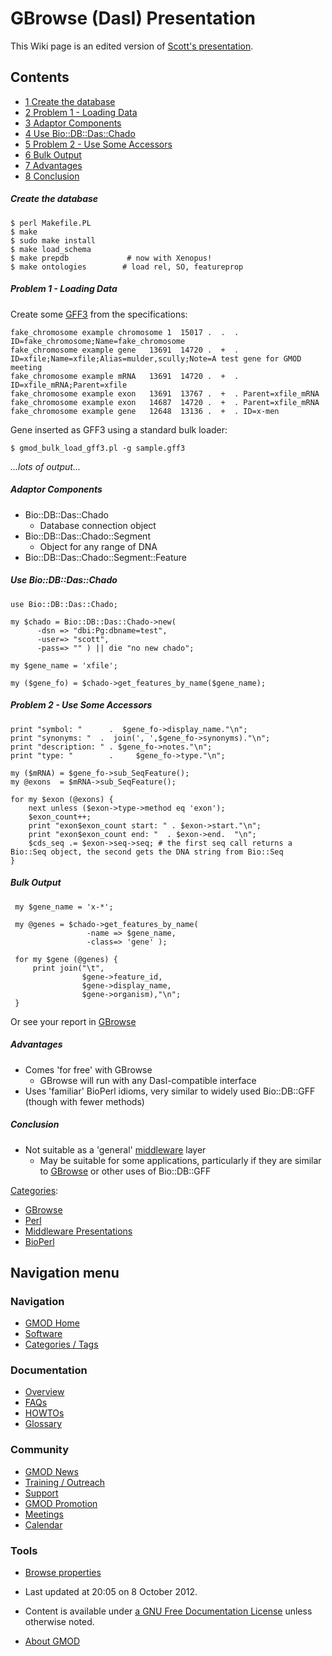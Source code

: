 



<span id="top"></span>




# <span dir="auto">GBrowse (DasI) Presentation</span>









This Wiki page is an edited version of
<a href="https://raw.githubusercontent.com/GMOD/gmod.github.io/main/mediawiki/images/d/d8/DasI_middleware.pdf" class="internal"
title="DasI middleware.pdf">Scott's presentation</a>.


## Contents



- [<span class="tocnumber">1</span> <span class="toctext">Create the
  database</span>](#Create_the_database)
- [<span class="tocnumber">2</span> <span class="toctext">Problem 1 -
  Loading Data</span>](#Problem_1_-_Loading_Data)
- [<span class="tocnumber">3</span> <span class="toctext">Adaptor
  Components</span>](#Adaptor_Components)
- [<span class="tocnumber">4</span> <span class="toctext">Use
  Bio::DB::Das::Chado</span>](#Use_Bio::DB::Das::Chado)
- [<span class="tocnumber">5</span> <span class="toctext">Problem 2 -
  Use Some Accessors</span>](#Problem_2_-_Use_Some_Accessors)
- [<span class="tocnumber">6</span> <span class="toctext">Bulk
  Output</span>](#Bulk_Output)
- [<span class="tocnumber">7</span>
  <span class="toctext">Advantages</span>](#Advantages)
- [<span class="tocnumber">8</span>
  <span class="toctext">Conclusion</span>](#Conclusion)



##### <span id="Create_the_database" class="mw-headline">Create the database</span>

    $ perl Makefile.PL
    $ make
    $ sudo make install
    $ make load_schema
    $ make prepdb             # now with Xenopus!
    $ make ontologies        # load rel, SO, featureprop

##### <span id="Problem_1_-_Loading_Data" class="mw-headline">Problem 1 - Loading Data</span>

Create some [GFF3](GFF3 "GFF3") from the specifications:

    fake_chromosome example chromosome 1  15017 .  .  . ID=fake_chromosome;Name=fake_chromosome
    fake_chromosome example gene   13691  14720 .  +  . ID=xfile;Name=xfile;Alias=mulder,scully;Note=A test gene for GMOD meeting
    fake_chromosome example mRNA   13691  14720 .  +  . ID=xfile_mRNA;Parent=xfile
    fake_chromosome example exon   13691  13767 .  +  . Parent=xfile_mRNA
    fake_chromosome example exon   14687  14720 .  +  . Parent=xfile_mRNA
    fake_chromosome example gene   12648  13136 .  +  . ID=x-men

Gene inserted as GFF3 using a standard bulk loader:

`$ gmod_bulk_load_gff3.pl -g sample.gff3`

*...lots of output...*

##### <span id="Adaptor_Components" class="mw-headline">Adaptor Components</span>

- Bio::DB::Das::Chado
  - Database connection object
- Bio::DB::Das::Chado::Segment
  - Object for any range of DNA
- Bio::DB::Das::Chado::Segment::Feature

##### <span id="Use_Bio::DB::Das::Chado" class="mw-headline">Use Bio::DB::Das::Chado</span>


``` de1
use Bio::DB::Das::Chado;
 
my $chado = Bio::DB::Das::Chado->new(
      -dsn => "dbi:Pg:dbname=test",
      -user=> "scott",
      -pass=> "" ) || die "no new chado";
 
my $gene_name = 'xfile';
 
my ($gene_fo) = $chado->get_features_by_name($gene_name);
```


##### <span id="Problem_2_-_Use_Some_Accessors" class="mw-headline">Problem 2 - Use Some Accessors</span>


``` de1
print "symbol: "      .  $gene_fo->display_name."\n";
print "synonyms: "  .  join(', ',$gene_fo->synonyms)."\n";
print "description: " . $gene_fo->notes."\n";
print "type: "        .     $gene_fo->type."\n";
 
my ($mRNA) = $gene_fo->sub_SeqFeature();
my @exons  = $mRNA->sub_SeqFeature();
 
for my $exon (@exons) {
    next unless ($exon->type->method eq 'exon');
    $exon_count++;
    print "exon$exon_count start: " . $exon->start."\n";
    print "exon$exon_count end: "  . $exon->end.  "\n";
    $cds_seq .= $exon->seq->seq; # the first seq call returns a Bio::Seq object, the second gets the DNA string from Bio::Seq
}
```


##### <span id="Bulk_Output" class="mw-headline">Bulk Output</span>


``` de1
 my $gene_name = 'x-*';
 
 my @genes = $chado->get_features_by_name(
                 -name => $gene_name,
                 -class=> 'gene' );
 
 for my $gene (@genes) {
     print join("\t",
                $gene->feature_id,
                $gene->display_name,
                $gene->organism),"\n";
 }
```


Or see your report in [GBrowse](GBrowse.1 "GBrowse")

##### <span id="Advantages" class="mw-headline">Advantages</span>

- Comes 'for free' with GBrowse
  - GBrowse will run with any DasI-compatible interface
- Uses 'familiar' BioPerl idioms, very similar to widely used
  Bio::DB::GFF (though with fewer methods)

  

##### <span id="Conclusion" class="mw-headline">Conclusion</span>

- Not suitable as a 'general'
  [middleware](Glossary#Middleware "Glossary") layer
  - May be suitable for some applications, particularly if they are
    similar to [GBrowse](GBrowse.1 "GBrowse") or other uses of
    Bio::DB::GFF




[Categories](Special%3ACategories "Special%3ACategories"):

- [GBrowse](Category%3AGBrowse "Category%3AGBrowse")
- [Perl](Category%3APerl "Category%3APerl")
- [Middleware
  Presentations](Category%3AMiddleware_Presentations "Category%3AMiddleware Presentations")
- [BioPerl](Category%3ABioPerl "Category%3ABioPerl")






## Navigation menu






### 





### Navigation



- <span id="n-GMOD-Home">[GMOD Home](Main_Page)</span>
- <span id="n-Software">[Software](GMOD_Components)</span>
- <span id="n-Categories-.2F-Tags">[Categories /
  Tags](Categories)</span>




### Documentation



- <span id="n-Overview">[Overview](Overview)</span>
- <span id="n-FAQs">[FAQs](Category%3AFAQ)</span>
- <span id="n-HOWTOs">[HOWTOs](Category%3AHOWTO)</span>
- <span id="n-Glossary">[Glossary](Glossary)</span>




### Community



- <span id="n-GMOD-News">[GMOD News](GMOD_News)</span>
- <span id="n-Training-.2F-Outreach">[Training /
  Outreach](Training_and_Outreach)</span>
- <span id="n-Support">[Support](Support)</span>
- <span id="n-GMOD-Promotion">[GMOD Promotion](GMOD_Promotion)</span>
- <span id="n-Meetings">[Meetings](Meetings)</span>
- <span id="n-Calendar">[Calendar](Calendar)</span>




### Tools

- <span id="t-smwbrowselink"><a href="Special%3ABrowse/GBrowse_(DasI)_Presentation"
  rel="smw-browse">Browse properties</a></span>



- <span id="footer-info-lastmod">Last updated at 20:05 on 8 October
  2012.</span>
<!-- - <span id="footer-info-viewcount">16,851 page views.</span> -->
- <span id="footer-info-copyright">Content is available under
  <a href="http://www.gnu.org/licenses/fdl-1.3.html" class="external"
  rel="nofollow">a GNU Free Documentation License</a> unless otherwise
  noted.</span>

<!-- -->

- <span id="footer-places-about">[About
  GMOD](GMOD%3AAbout "GMOD%3AAbout")</span>

<!-- -->




